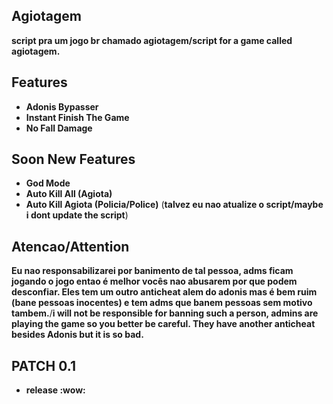 ## Agiotagem
**script pra um jogo br chamado agiotagem/script for a game called agiotagem.**

## Features
- **Adonis Bypasser**
- **Instant Finish The Game**
- **No Fall Damage**

## Soon New Features
- **God Mode**
- **Auto Kill All (Agiota)**
- **Auto Kill Agiota (Policia/Police)**
 (**talvez eu nao atualize o script/maybe i dont update the script**)

## Atencao/Attention
**Eu nao responsabilizarei por banimento de tal pessoa, adms ficam jogando o jogo entao é melhor vocês nao abusarem por que podem desconfiar. Eles tem um outro anticheat alem do adonis mas é bem ruim (bane pessoas inocentes) e tem adms que banem pessoas sem motivo tambem.**/**i will not be responsible for banning such a person, admins are playing the game so you better be careful. They have another anticheat besides Adonis but it is so bad.**

## PATCH 0.1
- **release :wow:**
